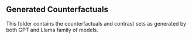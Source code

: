 ## Generated Counterfactuals

This folder contains the counterfactuals and contrast sets as generated by both GPT and Llama family of models. 
